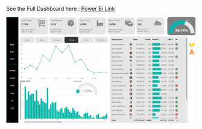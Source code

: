 See the Full Dashboard here : [Power Bi Link](https://app.powerbi.com/view?r=eyJrIjoiZWRiOGE0YTQtMWY0MC00ZGRhLTgwOTEtM2VmYTJhODQ3ZmZhIiwidCI6IjVmMTZmMzBiLTJjZDMtNGNiMS1hNDEyLTA5MDEwNGUwZTQ4NiJ9)

![Main Dashboard](https://github.com/bilalahmadk/Power-BI-Projects/blob/97fda8a845010f51ee47f4b5d499532074f4a3fb/Awesome%20Chocolates%20Analytics.png)
